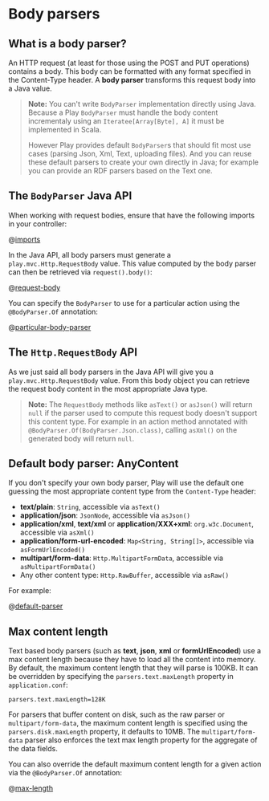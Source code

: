 <!--- Copyright (C) 2009-2013 Typesafe Inc. <http://www.typesafe.com> -->
# Body parsers

## What is a body parser?

An HTTP request (at least for those using the POST and PUT operations) contains a body. This body can be formatted with any format specified in the Content-Type header. A **body parser** transforms this request body into a Java value. 

> **Note:** You can't write `BodyParser` implementation directly using Java. Because a Play `BodyParser` must handle the body content incrementaly using an `Iteratee[Array[Byte], A]` it must be implemented in Scala.
>
> However Play provides default `BodyParser`s that should fit most use cases (parsing Json, Xml, Text, uploading files). And you can reuse these default parsers to create your own directly in Java; for example you can provide an RDF parsers based on the Text one.

## The `BodyParser` Java API

When working with request bodies, ensure that have the following imports in your controller:

@[imports](code/javaguide/http/JavaBodyParsers.java)

In the Java API, all body parsers must generate a `play.mvc.Http.RequestBody` value. This value computed by the body parser can then be retrieved via `request().body()`:

@[request-body](code/javaguide/http/JavaBodyParsers.java)

You can specify the `BodyParser` to use for a particular action using the `@BodyParser.Of` annotation:

@[particular-body-parser](code/javaguide/http/JavaBodyParsers.java)

## The `Http.RequestBody` API

As we just said all body parsers in the Java API will give you a `play.mvc.Http.RequestBody` value. From this body object you can retrieve the request body content in the most appropriate Java type.

> **Note:** The `RequestBody` methods like `asText()` or `asJson()` will return `null` if the parser used to compute this request body doesn't support this content type. For example in an action method annotated with `@BodyParser.Of(BodyParser.Json.class)`, calling `asXml()` on the generated body will return `null`.

## Default body parser: AnyContent

If you don't specify your own body parser, Play will use the default one guessing the most appropriate content type from the `Content-Type` header:

- **text/plain**: `String`, accessible via `asText()`
- **application/json**: `JsonNode`, accessible via `asJson()`
- **application/xml**, **text/xml** or **application/XXX+xml**: `org.w3c.Document`, accessible via `asXml()`
- **application/form-url-encoded**: `Map<String, String[]>`, accessible via `asFormUrlEncoded()`
- **multipart/form-data**: `Http.MultipartFormData`, accessible via `asMultipartFormData()`
- Any other content type: `Http.RawBuffer`, accessible via `asRaw()`

For example:

@[default-parser](code/javaguide/http/JavaBodyParsers.java)

## Max content length

Text based body parsers (such as **text**, **json**, **xml** or **formUrlEncoded**) use a max content length because they have to load all the content into memory.  By default, the maximum content length that they will parse is 100KB.  It can be overridden by specifying the `parsers.text.maxLength` property in `application.conf`:

    parsers.text.maxLength=128K

For parsers that buffer content on disk, such as the raw parser or `multipart/form-data`, the maximum content length is specified using the `parsers.disk.maxLength` property, it defaults to 10MB.  The `multipart/form-data` parser also enforces the text max length property for the aggregate of the data fields.

You can also override the default maximum content length for a given action via the `@BodyParser.Of` annotation:

@[max-length](code/javaguide/http/JavaBodyParsers.java)
